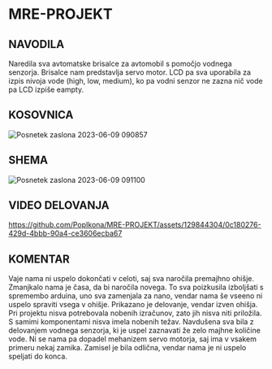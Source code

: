 # MRE-PROJEKT
## NAVODILA
Naredila sva avtomatske brisalce za avtomobil s pomočjo vodnega senzorja. Brisalce nam predstavlja servo motor. LCD pa sva uporabila za izpis nivoja vode (high, low, medium), ko pa vodni senzor ne zazna nič vode pa LCD izpiše eampty.

## KOSOVNICA


![Posnetek zaslona 2023-06-09 090857](https://github.com/PopIkona/MRE-PROJEKT/assets/129844304/e7a23b5b-83b2-4949-be94-d0a74dcd7105)



## SHEMA


![Posnetek zaslona 2023-06-09 091100](https://github.com/PopIkona/MRE-PROJEKT/assets/129844304/743b19fc-107a-4e28-a166-aa804fba14bb)



## VIDEO DELOVANJA


https://github.com/PopIkona/MRE-PROJEKT/assets/129844304/0c180276-429d-4bbb-90a4-ce3606ecba67



## KOMENTAR
Vaje nama ni uspelo dokončati v celoti, saj sva naročila premajhno ohišje. Zmanjkalo nama je časa, da bi naročila novega. To sva poizkusila izboljšati s spremembo arduina, uno sva zamenjala za nano, vendar nama še vseeno ni uspelo spraviti vsega v ohišje. Prikazano je delovanje, vendar izven ohišja. Pri projektu nisva potrebovala nobenih izračunov, zato jih nisva niti priložila. S samimi komponentami nisva imela nobenih težav. Navdušena sva bila z delovanjem vodnega senzorja, ki je uspel zaznavati že zelo majhne količine vode. Ni se nama pa dopadel mehanizem servo motorja, saj ima v vsakem primeru nekaj zamika. Zamisel je bila odlična, vendar nama je ni uspelo speljati do konca.


